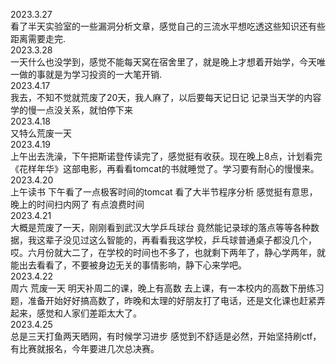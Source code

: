 2023.3.27<br>
看了半天实验室的一些漏洞分析文章，感觉自己的三流水平想吃透这些知识还有些距离需要走完.<br>
2023.3.28<br>
一天什么也没学到，感觉不能每天窝在宿舍里了，就是晚上才想着开始学，今天唯一做的事就是为学习投资的一大笔开销.
<br>2023.4.17<br>
我去，不知不觉就荒废了20天，我人麻了，以后要每天记日记 记录当天学的内容 学的慢一点没关系，就怕停下来
<br>2023.4.18<br>
又特么荒废一天
<br>2023.4.19<br>
上午出去洗澡，下午把斯诺登传读完了，感觉挺有收获。现在晚上8点，计划看完《花样年华》这部电影，再看看tomcat的书就睡觉了。学习要有耐心的慢慢来。
<br>2023.4.20<br>
上午读书 下午看了一点极客时间的tomcat  看了大半节程序分析 感觉挺有意思，晚上的时间扫内网了 有点浪费时间
<br>2023.4.21<br>
大概是荒废了一天，刚刚看到武汉大学乒乓球台 竟然能记录球的落点等等各种数据，我这辈子没见过这么智能的，再看看我这学校，乒乓球普通桌子都没几个，哎。六月份就大二了，在学校的时间也不多了，也就剩下两年了，静心学两年，就能出去看看了，不要被身边无关的事情影响，静下心来学吧。
<br>2023.4.22<br>
周六 荒废一天 明天补周二的课，晚上有高数 去上课，有一本校内的高数下册练习题，准备开始好好搞高数了，昨晚和太理的好朋友打了电话，还是文化课也赶紧弄起来，感觉和人家们差距太大了。
<br>2023.4.25<br>
总是三天打鱼两天晒网，有时候学习进步 感觉到不舒适是必然，开始坚持刷ctf，有比赛就报名，今年要进几次总决赛。
